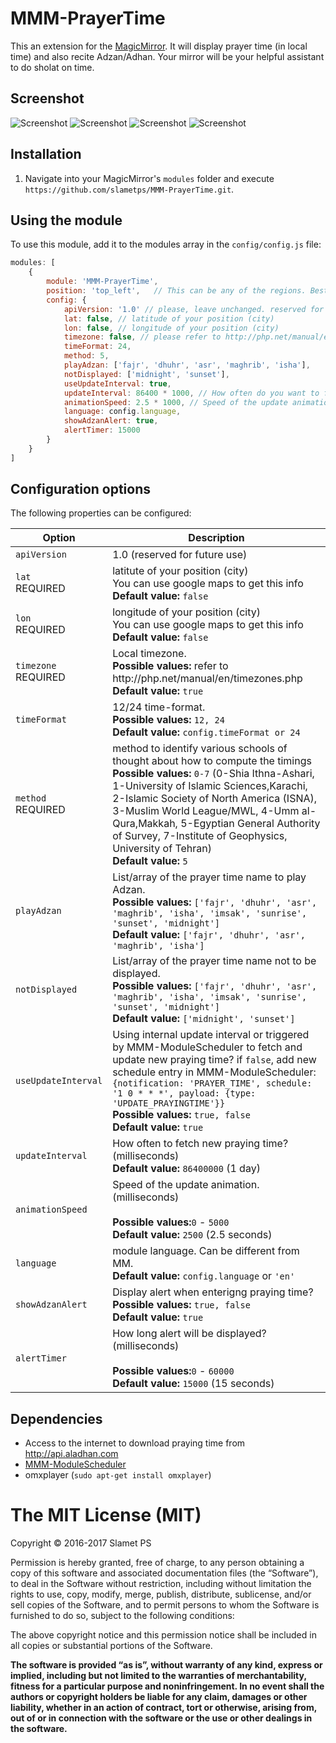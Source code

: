 # MMM-PrayerTime
This an extension for the [MagicMirror](https://github.com/MichMich/MagicMirror). It will display prayer time (in local time) and also recite Adzan/Adhan. Your mirror will be your helpful assistant to do sholat on time.

## Screenshot
![Screenshot](https://raw.githubusercontent.com/slametps/MMM-PrayerTime/master/screenshot.png)
![Screenshot](https://raw.githubusercontent.com/slametps/MMM-PrayerTime/master/screenshot-alert.png)
![Screenshot](https://raw.githubusercontent.com/slametps/MMM-PrayerTime/master/screenshot2.jpg)
![Screenshot](https://raw.githubusercontent.com/slametps/MMM-PrayerTime/master/screenshot-telegram.png)

## Installation
1. Navigate into your MagicMirror's `modules` folder and execute `https://github.com/slametps/MMM-PrayerTime.git`.

## Using the module

To use this module, add it to the modules array in the `config/config.js` file:
````javascript
modules: [
	{
		module: 'MMM-PrayerTime',
		position: 'top_left',	// This can be any of the regions. Best result is in the top_left/top_right.
		config: {
			apiVersion: '1.0' // please, leave unchanged. reserved for future use.
			lat: false, // latitude of your position (city)
			lon: false, // longitude of your position (city)
			timezone: false, // please refer to http://php.net/manual/en/timezones.php
			timeFormat: 24,
			method: 5,
			playAdzan: ['fajr', 'dhuhr', 'asr', 'maghrib', 'isha'],
			notDisplayed: ['midnight', 'sunset'],
			useUpdateInterval: true,
			updateInterval: 86400 * 1000, // How often do you want to fetch new praying time? (milliseconds)
			animationSpeed: 2.5 * 1000, // Speed of the update animation. (milliseconds)
			language: config.language,
			showAdzanAlert: true,
			alertTimer: 15000
		}
	}
]
````

## Configuration options

The following properties can be configured:


<table width="100%">
	<!-- why, markdown... -->
	<thead>
		<tr>
			<th>Option</th>
			<th width="100%">Description</th>
		</tr>
	<thead>
	<tbody>
		<tr>
			<td><code>apiVersion</code></td>
			<td>1.0 (reserved for future use)</td>
		</tr>
		<tr>
			<td><code>lat</code><br>REQUIRED</td>
			<td>latitute of your position (city)
				<br>You can use google maps to get this info
				<br><b>Default value:</b> <code>false</code>
			</td>
		</tr>
		<tr>
			<td><code>lon</code><br>REQUIRED</td>
			<td>longitude of your position (city)
				<br>You can use google maps to get this info
				<br><b>Default value:</b> <code>false</code>
			</td>
		</tr>
		<tr>
			<td><code>timezone</code><br>REQUIRED</td>
			<td>Local timezone.
				<br><b>Possible values:</b> refer to http://php.net/manual/en/timezones.php
				<br><b>Default value:</b> <code>true</code>
			</td>
		</tr>
		<tr>
			<td><code>timeFormat</code>
			<td>12/24 time-format.
				<br><b>Possible values:</b> <code>12, 24</code>
				<br><b>Default value:</b> <code>config.timeFormat or 24</code>
			</td>
		</tr>
		<tr>
			<td><code>method</code><br>REQUIRED</td>
			<td>method to identify various schools of thought about how to compute the timings
				<br><b>Possible values:</b> <code>0-7</code> (0-Shia Ithna-Ashari, 1-University of Islamic Sciences,Karachi, 2-Islamic Society of North America (ISNA), 3-Muslim World League/MWL, 4-Umm al-Qura,Makkah, 5-Egyptian General Authority of Survey, 7-Institute of Geophysics, University of Tehran)
				<br><b>Default value:</b> <code>5</code>
			</td>
		</tr>
		<tr>
			<td><code>playAdzan</code></td>
			<td>List/array of the prayer time name to play Adzan.
				<br><b>Possible values:</b> <code>['fajr', 'dhuhr', 'asr', 'maghrib', 'isha', 'imsak', 'sunrise', 'sunset', 'midnight']</code>
				<br><b>Default value:</b> <code>['fajr', 'dhuhr', 'asr', 'maghrib', 'isha']</code>
			</td>
		</tr>
		<tr>
			<td><code>notDisplayed</code></td>
			<td>List/array of the prayer time name not to be displayed.
				<br><b>Possible values:</b> <code>['fajr', 'dhuhr', 'asr', 'maghrib', 'isha', 'imsak', 'sunrise', 'sunset', 'midnight']</code>
				<br><b>Default value:</b> <code>['midnight', 'sunset']</code>
			</td>
		</tr>
		<tr>
			<td><code>useUpdateInterval</code></td>
			<td>Using internal update interval or triggered by MMM-ModuleScheduler to fetch and update new praying time? if <code>false</code>, add new schedule entry in MMM-ModuleScheduler:
				<br><code>{notification: 'PRAYER_TIME', schedule: '1 0 * * *', payload: {type: 'UPDATE_PRAYINGTIME'}}</code>
				<br><b>Possible values:</b> <code>true, false</code>
				<br><b>Default value:</b> <code>true</code>
			</td>
		</tr>
		<tr>
			<td><code>updateInterval</code></td>
			<td>How often to fetch new praying time? (milliseconds)
				<br><b>Default value:</b> <code>86400000</code> (1 day)
			</td>
		</tr>
		<tr>
			<td><code>animationSpeed</code></td>
			<td>Speed of the update animation. (milliseconds)<br>
				<br><b>Possible values:</b><code>0</code> - <code>5000</code>
				<br><b>Default value:</b> <code>2500</code> (2.5 seconds)
			</td>
		</tr>
		<tr>
			<td><code>language</code></td>
			<td>module language. Can be different from MM.
				<br><b>Default value:</b> <code>config.language</code> or <code>'en'</code>
			</td>
		</tr>
		<tr>
			<td><code>showAdzanAlert</code></td>
			<td>Display alert when enterigng praying time?
				<br><b>Possible values:</b> <code>true, false</code>
				<br><b>Default value:</b> <code>true</code>
			</td>
		</tr>
		<tr>
			<td><code>alertTimer</code></td>
			<td>How long alert will be displayed? (milliseconds)<br>
				<br><b>Possible values:</b><code>0</code> - <code>60000</code>
				<br><b>Default value:</b> <code>15000</code> (15 seconds)
			</td>
		</tr>
	</tbody>
</table>

## Dependencies
- Access to the internet to download praying time from http://api.aladhan.com
- [MMM-ModuleScheduler](https://github.com/ianperrin/MMM-ModuleScheduler)
- omxplayer (<code>sudo apt-get install omxplayer</code>)

The MIT License (MIT)
=====================

Copyright © 2016-2017 Slamet PS

Permission is hereby granted, free of charge, to any person
obtaining a copy of this software and associated documentation
files (the “Software”), to deal in the Software without
restriction, including without limitation the rights to use,
copy, modify, merge, publish, distribute, sublicense, and/or sell
copies of the Software, and to permit persons to whom the
Software is furnished to do so, subject to the following
conditions:

The above copyright notice and this permission notice shall be
included in all copies or substantial portions of the Software.

**The software is provided “as is”, without warranty of any kind, express or implied, including but not limited to the warranties of merchantability, fitness for a particular purpose and noninfringement. In no event shall the authors or copyright holders be liable for any claim, damages or other liability, whether in an action of contract, tort or otherwise, arising from, out of or in connection with the software or the use or other dealings in the software.**
